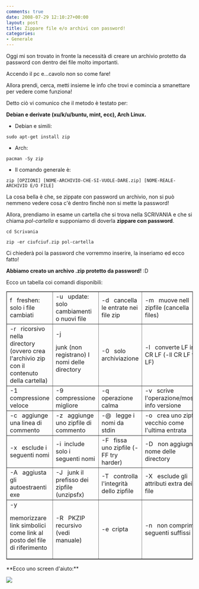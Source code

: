 ```yaml
---
comments: true
date: 2008-07-29 12:10:27+00:00
layout: post
title: Zippare file e/o archivi con password!
categories:
- Generale
---
```


Oggi mi son trovato in fronte la necessità di creare un archivio protetto da password con dentro dei file molto importanti.

Accendo il pc e...cavolo non so come fare!

Allora prendi, cerca, metti insieme le info che trovi e comincia a smanettare per vedere come funziona!

Detto ciò vi comunico che il metodo è testato per:

**Debian e derivate (xu/k/u/buntu, mint, ecc), Arch Linux.**



	
  * Debian e simili:


`sudo apt-get install zip`



	
  * Arch:


`pacman -Sy zip`



	
  * Il comando generale è:


`zip [OPZIONI] [NOME-ARCHIVIO-CHE-SI-VUOLE-DARE.zip] [NOME-REALE-ARCHIVIO E/O FILE]`

La cosa bella è che, se zippate con password un archivio, non si può nemmeno vedere cosa c'è dentro finchè non si mette la password!

Allora, prendiamo in esame un cartella che si trova nella SCRIVANIA e che si chiama _pol-cartella_ e supponiamo di doverla **zippare con password**.

`cd Scrivania`

`zip -er ciufciuf.zip pol-cartella`

Ci chiederà poi la password che vorremmo inserire, la inseriamo ed ecco fatto!

**Abbiamo creato un archivo .zip protetto da password!** :D

Ecco un tabella coi comandi disponibili:
<table border="1" >
<tbody >
<tr >

<td >f   freshen: solo i file cambiati
</td>

<td >-u   update: solo cambiamenti o nuovi file
</td>

<td >-d   cancella le entrate nei file zip
</td>

<td >-m   muove nell zipfile (cancella files)
</td>
</tr>
<tr >

<td >-r   ricorsivo nella directory (ovvero crea l'archivio zip con il contenuto della cartella)
</td>

<td >-j


junk (non registrano) I nomi delle directory

</td>

<td >-0   solo archiviazione
</td>

<td >-l   converte LF in CR LF (-ll CR LF to LF)
</td>
</tr>
<tr >

<td >-1   compressione veloce
</td>

<td >-9   compressione migliore
</td>

<td >-q   operazione calma
</td>

<td >-v   scrive l'operazione/mostra info versione
</td>
</tr>
<tr >

<td >-c   aggiunge una linea di commento
</td>

<td >-z   aggiunge uno zipfile di commento
</td>

<td >-@   legge i nomi da stdin
</td>

<td >-o   crea uno zipfile vecchio come l'ultima entrata
</td>
</tr>
<tr >

<td >-x   esclude i seguenti nomi
</td>

<td >-i  include solo i seguenti nomi
</td>

<td >-F   fissa uno zipfile (-FF try harder)
</td>

<td >-D   non aggiugne il nome delle directory
</td>
</tr>
<tr >

<td >-A   aggiusta gli autoestraenti exe
</td>

<td >-J   junk il prefisso dei zipfile (unzipsfx)
</td>

<td >-T   controlla l'integrità dello zipfile
</td>

<td >-X   esclude gli attributi extra dei file
</td>
</tr>
<tr >

<td >-y


memorizzare link simbolici come link al posto del file di riferimento

</td>

<td >-R   PKZIP recursivo (vedi manuale)
</td>

<td >-e  cripta
</td>

<td >-n   non comprime i seguenti suffissi
</td>
</tr>
</tbody></table>
**Ecco uno screen d'aiuto:**

[![](http://www.allfreeportal.com/imghost/thumbs/741553Schermata.png)](http://www.allfreeportal.com/imghost/viewer.php?id=741553Schermata.png)
